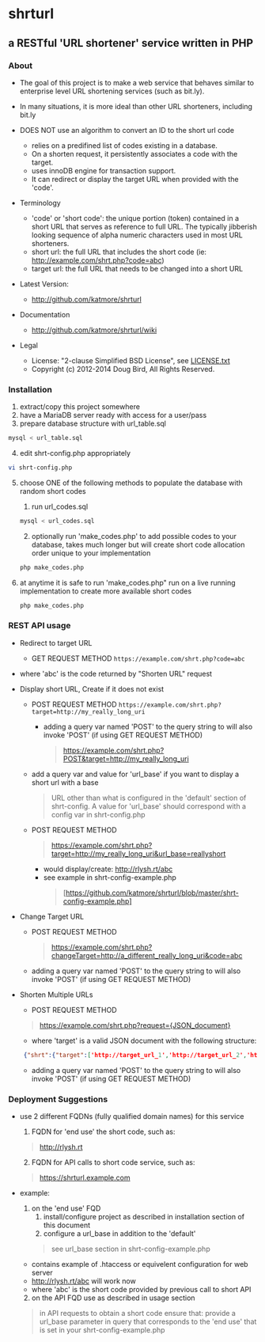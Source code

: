 # shrturl #
## a RESTful 'URL shortener' service written in PHP ##

### About ###
* The goal of this project is to make a web service that behaves similar to enterprise level URL shortening services (such as bit.ly).
* In many situations, it is more ideal than other URL shorteners, including bit.ly
* DOES NOT use an algorithm to convert an ID to the short url code
   * relies on a predifined list of codes existing in a database.
   * On a shorten request, it persistently associates a code with the target.
   * uses innoDB engine for transaction support.
   * It can redirect or display the target URL when provided with the 'code'.

* Terminology
   * 'code' or 'short code': the unique portion (token) contained in a short URL
	that serves as reference to full URL. The typically jibberish looking sequence of alpha numeric
	characters used in most URL shorteners.
   * short url: the full URL that includes the short code (ie: http://example.com/shrt.php?code=abc)
   * target url: the full URL that needs to be changed into a short URL

* Latest Version:
   * http://github.com/katmore/shrturl

* Documentation
   * http://github.com/katmore/shrturl/wiki

* Legal
   * License: "2-clause Simplified BSD License", see [LICENSE.txt](https://github.com/katmore/shrturl/blob/master/LICENSE.txt)
   * Copyright (c) 2012-2014 Doug Bird, All Rights Reserved.

### Installation ###
   1. extract/copy this project somewhere
   2. have a MariaDB server ready with access for a user/pass 
   3. prepare database structure with url_table.sql
   
   ``` sh
   mysql < url_table.sql
   ```
 
   4. edit shrt-config.php appropriately
   ``` sh
   vi shrt-config.php
   ```
   5. choose ONE of the following methods to populate the database with random short codes
      1. run url_codes.sql
      ``` sh
      mysql < url_codes.sql
      ```
      
      2. optionally run 'make_codes.php' to add possible codes to your database, takes much longer but will create short code allocation order unique to your implementation
      ``` sh
      php make_codes.php
      ```
      
   6. at anytime it is safe to run 'make_codes.php" run on a live running implementation to create more available short codes
     
      ``` sh
      php make_codes.php
      ```
	
### REST API usage ###
* Redirect to target URL
	* GET REQUEST METHOD
      	`https://example.com/shrt.php?code=abc`
* where 'abc' is the code returned by "Shorten URL" request
	
* Display short URL, Create if it does not exist
	* POST REQUEST METHOD
      	`https://example.com/shrt.php?target=http://my_really_long_uri`
      * adding a query var named 'POST' to the query string to will also invoke 'POST' (if using GET REQUEST METHOD)
         > https://example.com/shrt.php?POST&target=http://my_really_long_uri
   	* add a query var and value for 'url_base' if you want to display a short url with a base
   		> URL other than what is configured in the 'default' section of shrt-config.
         > A value for 'url_base' should correspond with a config var in shrt-config.php
   		
   * POST REQUEST METHOD
      > https://example.com/shrt.php?target=http://my_really_long_uri&url_base=reallyshort
		* would display/create: http://rlysh.rt/abc
      * see example in shrt-config-example.php
         > [https://github.com/katmore/shrturl/blob/master/shrt-config-example.php]
	
* Change Target URL
	* POST REQUEST METHOD
      	> https://example.com/shrt.php?changeTarget=http://a_different_really_long_uri&code=abc
	* adding a query var named 'POST' to the query string to will also invoke 'POST' (if using GET REQUEST METHOD)

* Shorten Multiple URLs
	* POST REQUEST METHOD
   > https://example.com/shrt.php?request={JSON_document}
	* where 'target' is a valid JSON document with the following structure:

   ``` json
	{"shrt":{"target":['http://target_url_1','http://target_url_2','http://etc']}}
   ```
   
	* adding a query var named 'POST' to the query string to will also invoke 'POST' (if using GET REQUEST METHOD)
		

### Deployment Suggestions ###
* use 2 different FQDNs (fully qualified domain names) for this service
   1. FQDN for 'end use' the short code, such as: 
   > http://rlysh.rt

   2. FQDN for API calls to short code service, such as:
   > https://shrturl.example.com

* example:
   1. on the 'end use' FQD
      1. install/configure project as described in installation section of this document
      2. configure a url_base in addition to the 'default'
      > see url_base section in shrt-config-example.php
	* contains example of .htaccess or equivelent configuration for web server
	* http://rlysh.rt/abc will work now
	* where 'abc' is the short code provided by previous call to short API
				
   2. on the API FQD use as described in usage section
   > in API requests to obtain a short code ensure that:
   > provide a url_base parameter in query that corresponds to the 'end use' 
   > that is set in your shrt-config-example.php
				
		



	
